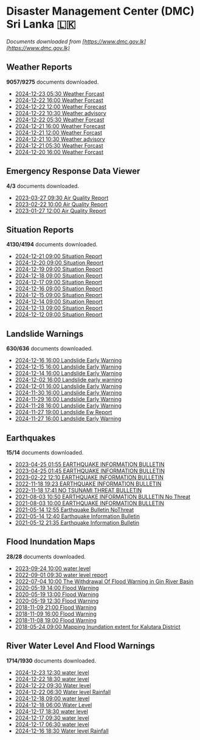 # Disaster Management Center (DMC) Sri Lanka :sri_lanka:

*Documents downloaded from [https://www.dmc.gov.lk](https://www.dmc.gov.lk)*

## Weather Reports

**9057/9275** documents downloaded.

* [2024-12-23 05:30 Weather Forcast](data/weather-reports/20241223.0530.weather-forcast.pdf)
* [2024-12-22 16:00 Weather Forcast](data/weather-reports/20241222.1600.weather-forcast.pdf)
* [2024-12-22 12:00 Weather Forecast](data/weather-reports/20241222.1200.weather-forecast.pdf)
* [2024-12-22 10:30 Weather advisory](data/weather-reports/20241222.1030.weather-advisory.pdf)
* [2024-12-22 05:30 Weather Forcast](data/weather-reports/20241222.0530.weather-forcast.pdf)
* [2024-12-21 16:00 Weather Forecast](data/weather-reports/20241221.1600.weather-forecast.pdf)
* [2024-12-21 12:00 Weather Forcast](data/weather-reports/20241221.1200.weather-forcast.pdf)
* [2024-12-21 10:30 Weather advisory](data/weather-reports/20241221.1030.weather-advisory.pdf)
* [2024-12-21 05:30 Weather Forcast](data/weather-reports/20241221.0530.weather-forcast.pdf)
* [2024-12-20 16:00 Weather Forcast](data/weather-reports/20241220.1600.weather-forcast.pdf)

## Emergency Response Data Viewer

**4/3** documents downloaded.

* [2023-03-27 09:30 Air Quality Report](data/emergency-response-data-viewer/20230327.0930.air-quality-report.pdf)
* [2023-02-22 10:00 Air Quality Report](data/emergency-response-data-viewer/20230222.1000.air-quality-report.pdf)
* [2023-01-27 12:00 Air Quality Report](data/emergency-response-data-viewer/20230127.1200.air-quality-report.pdf)

## Situation Reports

**4130/4194** documents downloaded.

* [2024-12-21 09:00 Situation Report](data/situation-reports/20241221.0900.situation-report.pdf)
* [2024-12-20 09:00 Situation Report](data/situation-reports/20241220.0900.situation-report.pdf)
* [2024-12-19 09:00 Situation Report](data/situation-reports/20241219.0900.situation-report.pdf)
* [2024-12-18 09:00 Situation Report](data/situation-reports/20241218.0900.situation-report.pdf)
* [2024-12-17 09:00 Situation Report](data/situation-reports/20241217.0900.situation-report.pdf)
* [2024-12-16 09:00 Situation Report](data/situation-reports/20241216.0900.situation-report.pdf)
* [2024-12-15 09:00 Situation Report](data/situation-reports/20241215.0900.situation-report.pdf)
* [2024-12-14 09:00 Situation Report](data/situation-reports/20241214.0900.situation-report.pdf)
* [2024-12-13 09:00 Situation Report](data/situation-reports/20241213.0900.situation-report.pdf)
* [2024-12-12 09:00 Situation Report](data/situation-reports/20241212.0900.situation-report.pdf)

## Landslide Warnings

**630/636** documents downloaded.

* [2024-12-16 16:00 Landslide Early Warning](data/landslide-warnings/20241216.1600.landslide-early-warning.pdf)
* [2024-12-15 16:00 Landslide Early Warning](data/landslide-warnings/20241215.1600.landslide-early-warning.pdf)
* [2024-12-14 16:00 Landslide Early Warning](data/landslide-warnings/20241214.1600.landslide-early-warning.pdf)
* [2024-12-02 16:00 Landslide early warning](data/landslide-warnings/20241202.1600.landslide-early-warning.pdf)
* [2024-12-01 16:00 Landslide Early Warning](data/landslide-warnings/20241201.1600.landslide-early-warning.pdf)
* [2024-11-30 16:00 Landslide Early Warning](data/landslide-warnings/20241130.1600.landslide-early-warning.pdf)
* [2024-11-29 16:00 Landslide Early Warning](data/landslide-warnings/20241129.1600.landslide-early-warning.pdf)
* [2024-11-28 16:00 Landslide Early Warning](data/landslide-warnings/20241128.1600.landslide-early-warning.pdf)
* [2024-11-27 19:00 Landslide Ew Report](data/landslide-warnings/20241127.1900.landslide-ew-report.pdf)
* [2024-11-27 16:00 Landslide Early Warning](data/landslide-warnings/20241127.1600.landslide-early-warning.pdf)

## Earthquakes

**15/14** documents downloaded.

* [2023-04-25 01:55 EARTHQUAKE INFORMATION BULLETIN](data/earthquakes/20230425.0155.earthquake-information-bulletin.pdf)
* [2023-04-25 01:45 EARTHQUAKE INFORMATION BULLETIN](data/earthquakes/20230425.0145.earthquake-information-bulletin.pdf)
* [2023-02-22 12:10 EARTHQUAKE INFORMATION BULLETIN](data/earthquakes/20230222.1210.earthquake-information-bulletin.pdf)
* [2022-11-18 19:23 EARTHQUAKE INFORMATION BULLETIN](data/earthquakes/20221118.1923.earthquake-information-bulletin.pdf)
* [2022-11-18 17:41 NO TSUNAMI THREAT BULLETIN](data/earthquakes/20221118.1741.no-tsunami-threat-bulletin.pdf)
* [2021-08-03 10:50 EARTHQUAKE INFORMATION BULLETIN No Threat](data/earthquakes/20210803.1050.earthquake-information-bulletin-no-threat.pdf)
* [2021-08-03 10:00 EARTHQUAKE INFORMATION BULLETIN](data/earthquakes/20210803.1000.earthquake-information-bulletin.pdf)
* [2021-05-14 12:55 Earthquake Bulletin NoThreat](data/earthquakes/20210514.1255.earthquake-bulletin-nothreat.pdf)
* [2021-05-14 12:40 Earthquake Information Bulletin](data/earthquakes/20210514.1240.earthquake-information-bulletin.pdf)
* [2021-05-12 21:35 Earthquake Information Bulletin](data/earthquakes/20210512.2135.earthquake-information-bulletin.pdf)

## Flood Inundation Maps

**28/28** documents downloaded.

* [2023-09-24 10:00 water level](data/flood-inundation-maps/20230924.1000.water-level.pdf)
* [2022-09-01 09:30 water level report](data/flood-inundation-maps/20220901.0930.water-level-report.pdf)
* [2022-07-04 10:00 The Withdrawal Of Flood Warning in Gin River Basin](data/flood-inundation-maps/20220704.1000.the-withdrawal-of-flood-warning-in-gin-river-basin.pdf)
* [2020-05-19 14:00 Flood Warning](data/flood-inundation-maps/20200519.1400.flood-warning.pdf)
* [2020-05-19 13:00 Flood Warning](data/flood-inundation-maps/20200519.1300.flood-warning.pdf)
* [2020-05-19 12:30 Flood Warning](data/flood-inundation-maps/20200519.1230.flood-warning.pdf)
* [2018-11-09 21:00 Flood Warning](data/flood-inundation-maps/20181109.2100.flood-warning.PDF)
* [2018-11-09 16:00 Flood Warning](data/flood-inundation-maps/20181109.1600.flood-warning.PDF)
* [2018-11-08 19:00 Flood Warning](data/flood-inundation-maps/20181108.1900.flood-warning.PDF)
* [2018-05-24 09:00 Mapping Inundation extent for Kalutara District](data/flood-inundation-maps/20180524.0900.mapping-inundation-extent-for-kalutara-district.pdf)

## River Water Level And Flood Warnings

**1714/1930** documents downloaded.

* [2024-12-23 12:30 water level](data/river-water-level-and-flood-warnings/20241223.1230.water-level.jpg)
* [2024-12-22 18:30 water level](data/river-water-level-and-flood-warnings/20241222.1830.water-level.jpg)
* [2024-12-22 09:30 Water level](data/river-water-level-and-flood-warnings/20241222.0930.water-level.jpg)
* [2024-12-22 06:30 Water level  Rainfall](data/river-water-level-and-flood-warnings/20241222.0630.water-level-rainfall.jpg)
* [2024-12-18 09:00 water level](data/river-water-level-and-flood-warnings/20241218.0900.water-level.pdf)
* [2024-12-18 06:00 Water Level](data/river-water-level-and-flood-warnings/20241218.0600.water-level.pdf)
* [2024-12-17 18:30 water level](data/river-water-level-and-flood-warnings/20241217.1830.water-level.jpg)
* [2024-12-17 09:30 water level](data/river-water-level-and-flood-warnings/20241217.0930.water-level.jpg)
* [2024-12-17 06:30 water level](data/river-water-level-and-flood-warnings/20241217.0630.water-level.jpg)
* [2024-12-16 18:30 Water level  Rainfall](data/river-water-level-and-flood-warnings/20241216.1830.water-level-rainfall.jpg)
